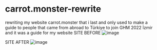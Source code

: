 # carrot.monster-rewrite
rewriting my website carrot.monster that i last and only used to make a guide to people that came from abroad to Türkiye to join GHM 2022 İzmir and it was a guide for my website
SITE BEFORE
![image](https://github.com/user-attachments/assets/4fcdb4ab-ba6e-4aff-a46f-22603f7695c8)


SITE AFTER
![image](https://github.com/user-attachments/assets/97c0a68b-9399-470f-9f71-87418b0592eb)
